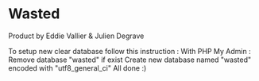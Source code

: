 # Wasted

Product by Eddie Vallier & Julien Degrave


To setup new clear database follow this instruction :
  With PHP My Admin :
    Remove database "wasted" if exist
    Create new database named "wasted" encoded with "utf8_general_ci"
    All done :)
